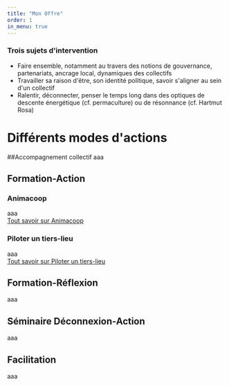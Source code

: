 ```yaml
---
title: "Mon Offre"
order: 1
in_menu: true
---
```

### Trois sujets d'intervention
- Faire ensemble, notamment au travers des notions de gouvernance, partenariats, ancrage local, dynamiques des collectifs
- Travailler sa raison d'être, son identité politique, savoir s'aligner au sein d'un collectif
- Ralentir, déconnecter, penser le temps long dans des optiques de descente énergétique (cf. permaculture) ou de résonnance (cf. Hartmut Rosa)

# Différents modes d'actions 
##Accompagnement collectif
aaa
## Formation-Action
### Animacoop
aaa  
[Tout savoir sur Animacoop](https://www.animacoop.net)
### Piloter un tiers-lieu
aaa  
[Tout savoir sur Piloter un tiers-lieu](https://sudtierslieux.fr/formation/piloter-un-tiers-lieu/)
## Formation-Réflexion
aaa  
## Séminaire Déconnexion-Action
aaa  
## Facilitation
aaa 